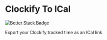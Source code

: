 # Clockify To ICal

[![Better Stack Badge](https://uptime.betterstack.com/status-badges/v1/monitor/151cv.svg)](https://uptime.betterstack.com/?utm_source=status_badge)

 Export your Clockify tracked time as an ICal link
